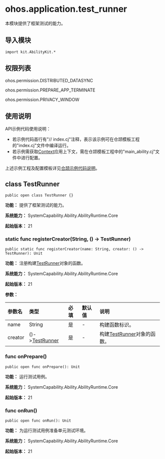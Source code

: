 # ohos.application.test_runner

本模块提供了框架测试的能力。

## 导入模块

```cangjie
import kit.AbilityKit.*
```

## 权限列表

ohos.permission.DISTRIBUTED_DATASYNC

ohos.permission.PREPARE_APP_TERMINATE

ohos.permission.PRIVACY_WINDOW

## 使用说明

API示例代码使用说明：

- 若示例代码首行有"// index.cj"注释，表示该示例可在仓颉模板工程的"index.cj"文件中编译运行。
- 若示例需获取[Context](./cj-apis-app-ability-ui_ability.md#class-context)应用上下文，需在仓颉模板工程中的"main_ability.cj"文件中进行配置。

上述示例工程及配置模板详见[仓颉示例代码说明](../../cj-development-intro.md#仓颉示例代码说明)。

## class TestRunner

```cangjie
public open class TestRunner {}
```

**功能：** 提供了框架测试的能力。

**系统能力：** SystemCapability.Ability.AbilityRuntime.Core

**起始版本：** 21

### static func registerCreator(String, () -> TestRunner)

```cangjie
public static func registerCreator(name: String, creator: () -> TestRunner): Unit
```

**功能：** 注册构建[TestRunner](#class-testrunner)对象的函数。

**系统能力：** SystemCapability.Ability.AbilityRuntime.Core

**起始版本：** 21

**参数：**

|参数名|类型|必填|默认值|说明|
|:---|:---|:---|:---|:---|
|name|String|是|-|构建函数标识。|
|creator|()->[TestRunner](#class-testrunner)|是|-|构建[TestRunner](#class-testrunner)对象的函数。|

### func onPrepare()

```cangjie
public open func onPrepare(): Unit
```

**功能：** 运行测试用例。

**系统能力：** SystemCapability.Ability.AbilityRuntime.Core

**起始版本：** 21

### func onRun()

```cangjie
public open func onRun(): Unit
```

**功能：** 为运行测试用例准备单元测试环境。

**系统能力：** SystemCapability.Ability.AbilityRuntime.Core

**起始版本：** 21
